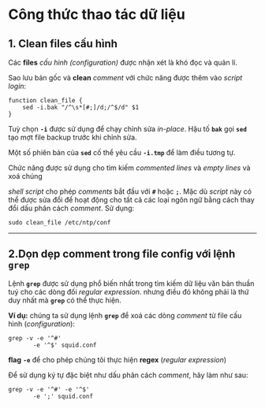 # Công thức thao tác dữ liệu

## 1. Clean files cấu hình

Các **files** *cấu hình (configuration)* được nhận xét là khó đọc và quản lí.

Sao lưu bản gốc và **clean** *comment* với chức năng được thêm vào *script login*:

```shell
function clean_file {
    sed -i.bak "/^\s*[#;]/d;/^$/d" $1
}
```

Tuỳ chọn **`-i`** được sử dụng để chạy chỉnh sửa *in-place*. Hậu tố **`bak`** gọi **`sed`** tạo mợt file backup trước khi chỉnh sửa.

Một số phiên bản của **`sed`** cố thể yêu cầu **`-i.tmp`** để làm điều tương tự.

Chức năng được sử dụng cho tìm kiếm *commented lines* và *empty lines* và xoá chúng

*shell script* cho phép *comments* bắt đầu với **`#`** hoặc **`;`**. Mặc dù *script* này có thể được sửa đổi để hoạt động cho tất cả các loại ngôn ngữ bằng cách thay đổi dấu phân cách *comment*. Sử dụng:

```shell
sudo clean_file /etc/ntp/conf
```

---

## 2.Dọn dẹp comment trong file config với lệnh **`grep`**

Lệnh **`grep`** được sử dụng phổ biến nhất trong tìm kiếm dữ liệu văn bản thuần tuý cho các dòng đối *regular expression*. nhưng điều đó không phải là thứ duy nhất mà **`grep`** có thể thực hiện.

**Ví dụ:** chúng ta sử dụng lệnh **`grep`** để xoá các dòng *comment* từ file  cấu hình (*configuration*):

```shell
grep -v -e '^#'
       -e '^$' squid.conf
```

**flag** **`-e`** để cho phép chúng tôi thực hiện **regex** (*regular expression*)

Để sử dụng ký tự đặc biệt như dấu phân cách *comment*, hãy làm như sau:

```shell
grep -v -e '^#' -e '^$'
       -e ';' squid.conf
```
